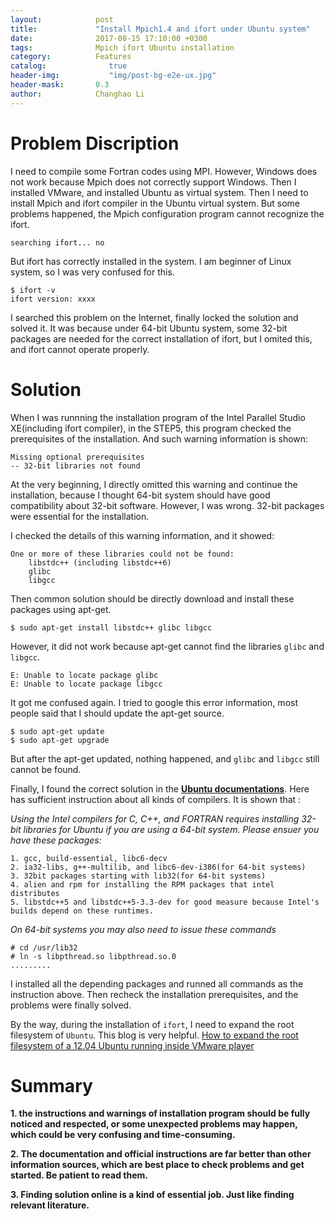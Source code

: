 ```yaml
---
layout:            post
title:             "Install Mpich1.4 and ifort under Ubuntu system"
date:              2017-08-15 17:10:00 +0300
tags:              Mpich ifort Ubuntu installation
category:          Features
catalog:    		  true
header-img: 		  "img/post-bg-e2e-ux.jpg"
header-mask:       0.3
author:            Changhao Li
---
```


# Problem Discription

I need to compile some Fortran codes using MPI. However, Windows does not work because Mpich does not correctly support Windows. Then I installed VMware, and installed Ubuntu as virtual system. Then I need to install Mpich and ifort compiler in the Ubuntu virtual system. But some problems happened, the Mpich configuration program cannot recognize the ifort. 

```searching ifort... no```

But ifort has correctly installed in the system. I am beginner of Linux system, so I was very confused for this.

```
$ ifort -v
ifort version: xxxx
```

I searched this problem on the Internet, finally locked the solution and solved it. It was because under 64-bit Ubuntu system, some 32-bit packages are needed for the correct installation of ifort, but I omited this, and ifort cannot operate properly.

# Solution

When I was runnning the installation program of the Intel Parallel Studio XE(including ifort compiler), in the STEP5, this program checked the prerequisites of the installation. And such warning information is shown:

```
Missing optional prerequisites
-- 32-bit libraries not found
```
At the very beginning, I directly omitted this warning and continue the installation, because I thought 64-bit system should have good compatibility about 32-bit software. However, I was wrong. 32-bit packages were essential for the installation.

I checked the details of this warning information, and it showed:

```
One or more of these libraries could not be found:
	libstdc++ (including libstdc++6)
	glibc
	libgcc
```
Then common solution should be directly download and install these packages using apt-get.

```
$ sudo apt-get install libstdc++ glibc libgcc
```

However, it did not work because apt-get cannot find the libraries ```glibc``` and ```libgcc```.

```
E: Unable to locate package glibc
E: Unable to locate package libgcc
```

It got me confused again. I tried to google this error information, most people said that I should update the apt-get source.

```
$ sudo apt-get update
$ sudo apt-get upgrade
```

But after the apt-get updated, nothing happened, and ```glibc``` and ```libgcc``` still cannot be found.

Finally, I found the correct solution in the [**Ubuntu documentations**](https://help.ubuntu.com/community/InstallingCompilers). Here has sufficient instruction about all kinds of compilers. It is shown that 
:

*Using the Intel compilers for C, C++, and FORTRAN requires installing 32-bit libraries for Ubuntu if you are using a 64-bit system. Please ensuer you have these packages:*

```
1. gcc, build-essential, libc6-decv
2. ia32-libs, g++-multilib, and libc6-dev-i386(for 64-bit systems)
3. 32bit packages starting with lib32(for 64-bit systems)
4. alien and rpm for installing the RPM packages that intel distributes
5. libstdc++5 and libstdc++5-3.3-dev for good measure because Intel's builds depend on these runtimes.
```
*On 64-bit systems you may also need to issue these commands*

```
# cd /usr/lib32
# ln -s libpthread.so libpthread.so.0
.........
```

I installed all the depending packages and runned all commands as the instruction above. Then recheck the installation prerequisites, and the problems were finally solved.

By the way, during the installation of ```ifort```, I need to expand the root filesystem of ```Ubuntu```. This blog is very helpful. [How to expand the root filesystem of a 12.04 Ubuntu running inside VMware player](https://hexeract.wordpress.com/2012/04/30/how-to-expand-the-root-filesystem-of-a-11-10-ubuntu-running-inside-vmware-player)

# Summary

**1. the instructions and warnings of installation program should be fully noticed and respected, or some unexpected problems may happen, which could be very confusing and time-consuming.**

**2. The documentation and official instructions are far better than other information sources, which are best place to check problems and get started. Be patient to read them.**

**3. Finding solution online is a kind of essential job. Just like finding relevant literature.**